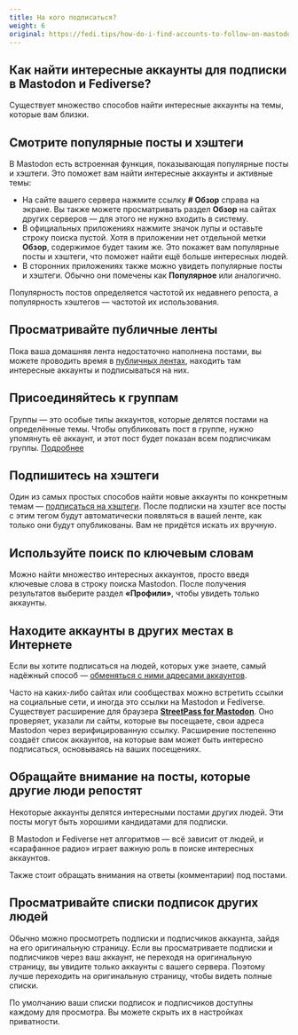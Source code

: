 ```yaml
---
title: На кого подписаться?
weight: 6
original: https://fedi.tips/how-do-i-find-accounts-to-follow-on-mastodon-and-the-fediverse-how-do-i-find-my-friends
---
```


## Как найти интересные аккаунты для подписки в Mastodon и Fediverse?

Существует множество способов найти интересные аккаунты на темы, которые вам
близки.

## Смотрите популярные посты и хэштеги

В Mastodon есть встроенная функция, показывающая популярные посты и хэштеги. Это поможет вам найти интересные аккаунты и активные темы:

- На сайте вашего сервера нажмите ссылку **# Обзор** справа на экране. Вы также можете просматривать раздел **Обзор** на сайтах других серверов — для этого не нужно входить в систему.
- В официальных приложениях нажмите значок лупы и оставьте строку поиска пустой. Хотя в приложении нет отдельной метки **Обзор**, содержимое будет таким же. Это покажет вам популярные посты и хэштеги, что поможет найти ещё больше интересных людей.
- В сторонних приложениях также можно увидеть популярные посты и хэштеги. Обычно они помечены как **Популярное** или аналогично.

Популярность постов определяется частотой их недавнего репоста, а популярность хэштегов — частотой их использования.

## Просматривайте публичные ленты

Пока ваша домашняя лента недостаточно наполнена постами, вы можете проводить
время в [публичных лентах], находить там интересные аккаунты и подписываться на
них.

<!--todo: перевести страницу и заменить ссылку-->
[публичных лентах]: https://fedi.tips/what-are-the-local-federated-home-timelines-how-do-i-stop-them-scrolling-too-quickly

## Присоединяйтесь к группам

Группы — это особые типы аккаунтов, которые делятся постами на определённые
темы. Чтобы опубликовать пост в группе, нужно упомянуть её аккаунт, и этот пост
будет показан всем подписчикам группы. [Подробнее](/quick-start/follow-groups)

## Подпишитесь на хэштеги

Один из самых простых способов найти новые аккаунты по конкретным темам —
[подписаться на хэштеги]. После подписки на хэштег все посты с этим тегом будут
автоматически появляться в вашей ленте, как только они будут опубликованы. Вам
не придётся искать их вручную.

[подписаться на хэштеги]: /quick-start/follow-hashtags

## Используйте поиск по ключевым словам

Можно найти множество интересных аккаунтов, просто введя ключевые слова в строку
поиска Mastodon. После получения результатов выберите раздел **«Профили»**,
чтобы увидеть только аккаунты.

## Находите аккаунты в других местах в Интернете

Если вы хотите подписаться на людей, которых уже знаете, самый надёжный способ —
[обменяться с ними адресами аккаунтов](/quick-start/share-account).

Часто на каких-либо сайтах или сообществах можно встретить ссылки на социальные
сети, и иногда это ссылки на Mastodon и Fediverse. Существует расширение для
браузера **[StreetPass for Mastodon]**. Оно проверяет, указали ли сайты, которые
вы посещаете, свои адреса Mastodon через верифицированную ссылку. Расширение
постепенно создаёт список аккаунтов, на которые вам может быть интересно
подписаться, основываясь на ваших посещениях.

[StreetPass for Mastodon]: https://streetpass.social

## Обращайте внимание на посты, которые другие люди репостят

Некоторые аккаунты делятся интересными постами других людей. Эти посты могут
быть хорошими кандидатами для подписки.

В Mastodon и Fediverse нет алгоритмов — всё зависит от людей, и «сарафанное
радио» играет важную роль в поиске интересных аккаунтов.

Также стоит обращать внимания на ответы (комментарии) под постами.

## Просматривайте списки подписок других людей

Обычно можно просмотреть подписки и подписчиков аккаунта, зайдя на его
оригинальную страницу. Если вы просматриваете подписки и подписчиков через ваш
аккаунт, не переходя на оригинальную страницу, вы увидите только аккаунты с
вашего сервера. Поэтому лучше переходить на оригинальную страницу, чтобы видеть
полные списки.

По умолчанию ваши списки подписок и подписчиков доступны каждому для просмотра.
Вы можете скрыть их в настройках приватности.
